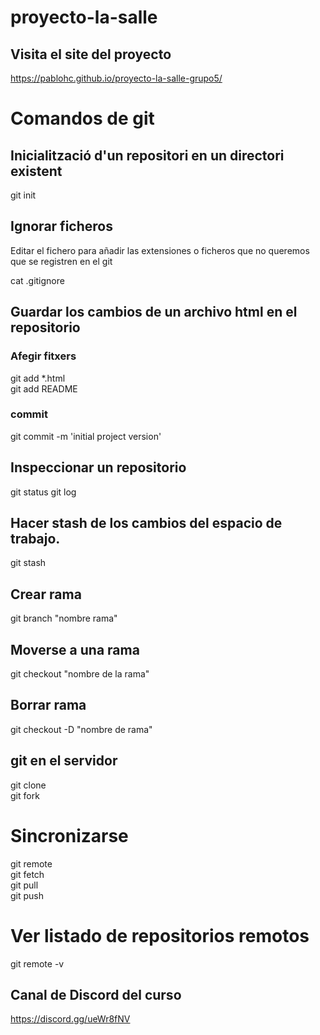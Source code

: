 # proyecto-la-salle

## Visita el site del proyecto
https://pablohc.github.io/proyecto-la-salle-grupo5/ 

# Comandos de git

## Inicialització d'un repositori en un directori existent

git init

## Ignorar ficheros
Editar el fichero para añadir las extensiones o ficheros que no queremos que se registren en el git

cat .gitignore


## Guardar los cambios de un archivo html en el repositorio
### Afegir fitxers

git add *.html  
git add README  

### commit
git commit -m 'initial project version'

## Inspeccionar un repositorio
git status
git log


## Hacer stash  de los cambios del espacio de trabajo.

git stash

## Crear rama

git branch "nombre rama"

## Moverse a una rama

git checkout "nombre de la rama"

## Borrar rama

git checkout -D "nombre de rama"

## git en el servidor

git clone  
git fork  

# Sincronizarse

git remote   
git fetch  
git pull  
git push  

# Ver listado de repositorios remotos

git remote -v  


## Canal de Discord del curso

https://discord.gg/ueWr8fNV
